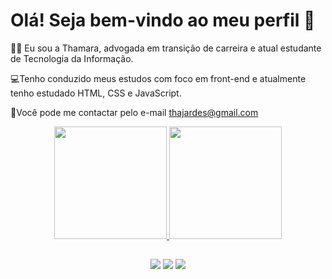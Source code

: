 # Olá! Seja bem-vindo ao meu perfil :wave:

:woman_student: Eu sou a Thamara, advogada em transição de carreira e atual estudante de Tecnologia da Informação.

 :computer:Tenho conduzido meus estudos com foco em front-end e atualmente tenho estudado HTML, CSS e JavaScript.
 
 :email:Você pode me contactar pelo e-mail thajardes@gmail.com
 
 <div align="center">
  <a href="https://github.com/thajardes">
  <img height="180em" src="https://github-readme-stats.vercel.app/api?username=thajardes&show_icons=true&theme=tokyonight&include_all_commits=true&count_private=true"/>
  <img height="180em" src="https://github-readme-stats.vercel.app/api/top-langs/?username=thajardes&layout=compact&langs_count=7&theme=tokyonight"/>
</div>

##
 
<div align="center"> 
  <a href="https://instagram.com/thamara_j" target="_blank"><img src="https://img.shields.io/badge/-Instagram-%23E4405F?style=for-the-badge&logo=instagram&logoColor=white" target="_blank"></a>
 	<a href = "mailto:thajardes@gmail.com"><img src="https://img.shields.io/badge/-Gmail-%23333?style=for-the-badge&logo=gmail&logoColor=white" target="_blank"></a>
  <a href="https://www.linkedin.com/in/thamara-jardes-03849a106/" target="_blank"><img src="https://img.shields.io/badge/-LinkedIn-%230077B5?style=for-the-badge&logo=linkedin&logoColor=white" target="_blank"></a> 
 
 </div>
